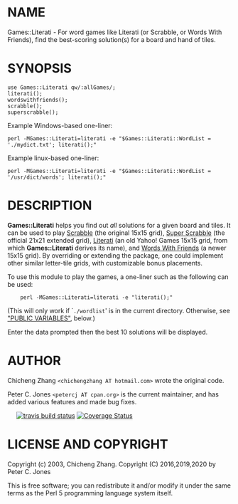 # NAME

Games::Literati - For word games like Literati (or Scrabble, or Words With Friends), find the best-scoring solution(s) for a board and hand of tiles.

# SYNOPSIS

    use Games::Literati qw/:allGames/;
    literati();
    wordswithfriends();
    scrabble();
    superscrabble();

Example Windows-based one-liner:

    perl -MGames::Literati=literati -e "$Games::Literati::WordList = './mydict.txt'; literati();"

Example linux-based one-liner:

    perl -MGames::Literati=literati -e "$Games::Literati::WordList = '/usr/dict/words'; literati();"

# DESCRIPTION

**Games::Literati** helps you find out _all_ solutions for a given
board and tiles.  It can be used to play
[Scrabble](https://en.wikipedia.org/wiki/Scrabble) (the original 15x15 grid),
[Super Scrabble](https://en.wikipedia.org/wiki/Super_Scrabble) (the official 21x21 extended grid),
[Literati](http://internetgames.about.com/library/weekly/aa120802a.htm) (an old Yahoo! Games 15x15 grid, from which **Games::Literati** derives its name), and
[Words With Friends](https://www.zynga.com/games/words-friends) (a newer 15x15 grid).
By overriding or extending the package, one could implement other similar letter-tile grids,
with customizable bonus placements.

To use this module to play the games, a one-liner such as the
following can be used:

        perl -MGames::Literati=literati -e "literati();"

(This will only work if \``./wordlist`' is in the current directory.  Otherwise,
see ["PUBLIC VARIABLES"](#public-variables), below.)

Enter the data prompted then the best 10 solutions will be displayed.

# AUTHOR

Chicheng Zhang `<chichengzhang AT hotmail.com>` wrote the original code.

Peter C. Jones `<petercj AT cpan.org>` is the current maintainer, and
has added various features and made bug fixes.

<div>
    <a href="https://metacpan.org/pod/Games::Literati"><img src="https://img.shields.io/cpan/v/Games-Literati.svg?colorB=00CC00" alt="" title="metacpan"></a>
    <a href="https://matrix.cpantesters.org/?dist=Games-Literati"><img src="https://cpants.cpanauthors.org/dist/Games-Literati.png" alt="" title="cpan testers"></a>
    <a href="https://github.com/pryrt/Games-Literati/releases"><img src="https://img.shields.io/github/release/pryrt/Games-Literati.svg" alt="" title="github release"></a>
    <a href="https://github.com/pryrt/Games-Literati/issues"><img src="https://img.shields.io/github/issues/pryrt/Games-Literati.svg" alt="" title="issues"></a>
    <a href="https://ci.appveyor.com/project/pryrt/Games-Literati"><img src="https://ci.appveyor.com/api/projects/status/6gv0lnwj1t6yaykp/branch/master?svg=true" alt="" title="test coverage"></a>
    <a href="https://travis-ci.org/pryrt/Games-Literati"><img src="https://travis-ci.org/pryrt/Games-Literati.svg?branch=master" alt="travis build status" title="travis build status"></a>
    <a href='https://coveralls.io/github/pryrt/Games-Literati?branch=master'><img src='https://coveralls.io/repos/github/pryrt/Games-Literati/badge.svg?branch=master' alt='Coverage Status' title='Coverage Status' /></a>
</div>

# LICENSE AND COPYRIGHT

Copyright (c) 2003, Chicheng Zhang.  Copyright (C) 2016,2019,2020 by Peter C. Jones

This is free software; you can redistribute it and/or modify it under the same terms as the Perl 5 programming language system itself.
